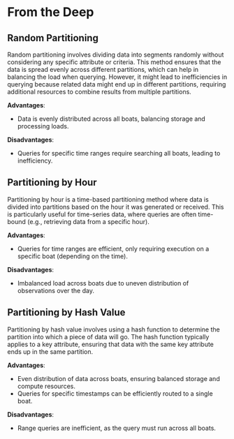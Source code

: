 # From the Deep
## Random Partitioning

Random partitioning involves dividing data into segments randomly without considering any specific attribute or criteria. This method ensures that the data is spread evenly across different partitions, which can help in balancing the load when querying. However, it might lead to inefficiencies in querying because related data might end up in different partitions, requiring additional resources to combine results from multiple partitions.

**Advantages**:
- Data is evenly distributed across all boats, balancing storage and processing loads.

**Disadvantages**:
- Queries for specific time ranges require searching all boats, leading to inefficiency.

## Partitioning by Hour

Partitioning by hour is a time-based partitioning method where data is divided into partitions based on the hour it was generated or received. This is particularly useful for time-series data, where queries are often time-bound (e.g., retrieving data from a specific hour).

**Advantages**:
- Queries for time ranges are efficient, only requiring execution on a specific boat (depending on the time).

**Disadvantages**:
- Imbalanced load across boats due to uneven distribution of observations over the day.

## Partitioning by Hash Value

Partitioning by hash value involves using a hash function to determine the partition into which a piece of data will go. The hash function typically applies to a key attribute, ensuring that data with the same key attribute ends up in the same partition.

**Advantages**:
- Even distribution of data across boats, ensuring balanced storage and compute resources.
- Queries for specific timestamps can be efficiently routed to a single boat.

**Disadvantages**:
- Range queries are inefficient, as the query must run across all boats.
